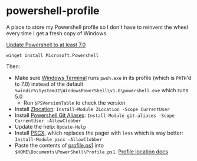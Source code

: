 # powershell-profile
A place to store my Powershell profile so I don't have to reinvent the wheel every time I get a fresh copy of Windows

[Update Powershell to at least 7.0](https://learn.microsoft.com/en-us/powershell/scripting/install/installing-powershell-on-windows?view=powershell-7.4#install-powershell-using-winget-recommended)
```
winget install Microsoft.Powershell
```
Then: 

* Make sure [Windows Terminal](https://apps.microsoft.com/detail/9n0dx20hk701?rtc=1&hl=en-us&gl=US) runs `pwsh.exe` in its profile (which is `PATH`'d to 7.0) instead of the default `%windir%\System32\WindowsPowerShell\v1.0\powershell.exe` which runs 5.0
  * Run `$PSVersionTable` to check the version
* Install [Zlocation](https://github.com/vors/ZLocation): `Install-Module ZLocation -Scope CurrentUser`
* Install [Powershell Git Aliases](https://github.com/gluons/powershell-git-aliases): `Install-Module git-aliases -Scope CurrentUser -AllowClobber`
* Update the help: `Update-Help`
* Install [PSCX](https://github.com/Pscx/Pscx), which replaces the pager with `less` which is way better: `Install-Module pscx -AllowClobber`
* Paste the contents of [profile.ps1](profile.ps1) into `$HOME\Documents\PowerShell\Profile.ps1`. [Profile location docs](https://learn.microsoft.com/en-us/powershell/module/microsoft.powershell.core/about/about_profiles?view=powershell-7.4#profile-types-and-locations)


